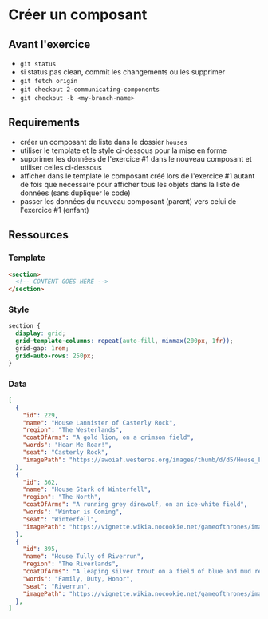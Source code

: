 # Créer un composant

## Avant l'exercice

- `git status`
- si status pas clean, commit les changements ou les supprimer
- `git fetch origin`
- `git checkout 2-communicating-components`
- `git checkout -b <my-branch-name>`

## Requirements

- créer un composant de liste dans le dossier `houses`
- utiliser le template et le style ci-dessous pour la mise en forme
- supprimer les données de l'exercice #1 dans le nouveau composant et utiliser celles ci-dessous
- afficher dans le template le composant créé lors de l'exercice #1 autant de fois que nécessaire pour afficher tous les objets dans la liste de données (sans dupliquer le code)
- passer les données du nouveau composant (parent) vers celui de l'exercice #1 (enfant)

## Ressources

### Template

```HTML
<section>
  <!-- CONTENT GOES HERE -->
</section>
```

### Style

```SCSS
section {
  display: grid;
  grid-template-columns: repeat(auto-fill, minmax(200px, 1fr));
  grid-gap: 1rem;
  grid-auto-rows: 250px;
}
```

### Data

```JSON
[
  {
    "id": 229,
    "name": "House Lannister of Casterly Rock",
    "region": "The Westerlands",
    "coatOfArms": "A gold lion, on a crimson field",
    "words": "Hear Me Roar!",
    "seat": "Casterly Rock",
    "imagePath": "https://awoiaf.westeros.org/images/thumb/d/d5/House_Lannister.svg/1200px-House_Lannister.svg.png"
  },
  {
    "id": 362,
    "name": "House Stark of Winterfell",
    "region": "The North",
    "coatOfArms": "A running grey direwolf, on an ice-white field",
    "words": "Winter is Coming",
    "seat": "Winterfell",
    "imagePath": "https://vignette.wikia.nocookie.net/gameofthrones/images/8/8a/House-Stark-Main-Shield.PNG/revision/latest?cb=20170101103142"
  },
  {
    "id": 395,
    "name": "House Tully of Riverrun",
    "region": "The Riverlands",
    "coatOfArms": "A leaping silver trout on a field of blue and mud red",
    "words": "Family, Duty, Honor",
    "seat": "Riverrun",
    "imagePath": "https://vignette.wikia.nocookie.net/gameofthrones/images/b/bd/House-Tully-Main-Shield.PNG/revision/latest?cb=20170523040648"
  },
]
```

